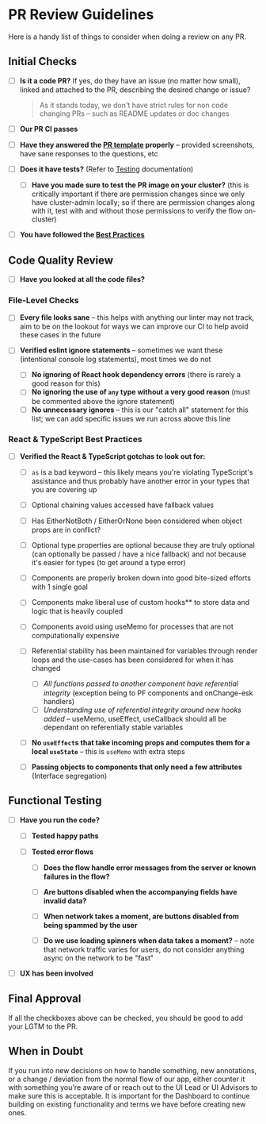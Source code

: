 # PR Review Guidelines

Here is a handy list of things to consider when doing a review on any PR.

## Initial Checks

- [ ] **Is it a code PR?** If yes, do they have an issue (no matter how small), linked and attached to the PR, describing the desired change or issue?
  > As it stands today, we don't have strict rules for non code changing PRs – such as README updates or doc changes

- [ ] **Our PR CI passes**

- [ ] **Have they answered the [PR template](../.github/pull_request_template.md) properly** – provided screenshots, have sane responses to the questions, etc

- [ ] **Does it have tests?** (Refer to [Testing](testing.md) documentation)

   - [ ] **Have you made sure to test the PR image on your cluster?** (this is critically important if there are permission changes since we only have cluster-admin locally; so if there are permission changes along with it, test with and without those permissions to verify the flow on-cluster)

- [ ] **You have followed the [Best Practices](best-practices.md)**

## Code Quality Review

- [ ] **Have you looked at all the code files?**

### File-Level Checks 

- [ ] **Every file looks sane** – this helps with anything our linter may not track, aim to be on the lookout for ways we can improve our CI to help avoid these cases in the future

- [ ] **Verified eslint ignore statements** – sometimes we want these (intentional console log statements), most times we do not
  - [ ] **No ignoring of React hook dependency errors** (there is rarely a good reason for this)
  - [ ] **No ignoring the use of `any` type without a very good reason** (must be commented above the ignore statement)
  - [ ] **No unnecessary ignores** – this is our "catch all" statement for this list; we can add specific issues we run across above this line

### React & TypeScript Best Practices

- [ ] **Verified the React & TypeScript gotchas to look out for:**
  - [ ] `as` is a bad keyword – this likely means you're violating TypeScript's assistance and thus probably have another error in your types that you are covering up
  - [ ] Optional chaining values accessed have fallback values
  - [ ] Has EitherNotBoth / EitherOrNone been considered when object props are in conflict?
  - [ ] Optional type properties are optional because they are truly optional (can optionally be passed / have a nice fallback) and not because it's easier for types (to get around a type error)
  - [ ] Components are properly broken down into good bite-sized efforts with 1 single goal
  - [ ] Components make liberal use of custom hooks** to store data and logic that is heavily coupled
  - [ ] Components avoid using useMemo for processes that are not computationally expensive
  - [ ] Referential stability has been maintained for variables through render loops and the use-cases has been considered for when it has changed
    - [ ] *All functions passed to another component have referential integrity* (exception being to PF components and onChange-esk handlers)
    - [ ] *Understanding use of referential integrity around new hooks added* – useMemo, useEffect, useCallback should all be dependant on referentially stable variables

  - [ ] **No `useEffect`s that take incoming props and computes them for a local `useState`** – this is `useMemo` with extra steps

  - [ ] **Passing objects to components that only need a few attributes** (Interface segregation)

## Functional Testing

- [ ] **Have you run the code?**

  - [ ] **Tested happy paths**

  - [ ] **Tested error flows**

    - [ ] **Does the flow handle error messages from the server or known failures in the flow?**

    - [ ] **Are buttons disabled when the accompanying fields have invalid data?**

    - [ ] **When network takes a moment, are buttons disabled from being spammed by the user**

    - [ ] **Do we use loading spinners when data takes a moment?** – note that network traffic varies for users, do not consider anything async on the network to be "fast"

- [ ] **UX has been involved**

## Final Approval

If all the checkboxes above can be checked, you should be good to add your LGTM to the PR.

## When in Doubt

If you run into new decisions on how to handle something, new annotations, or a change / deviation from the normal flow of our app, either counter it with something you're aware of or reach out to the UI Lead or UI Advisors to make sure this is acceptable. It is important for the Dashboard to continue building on existing functionality and terms we have before creating new ones. 